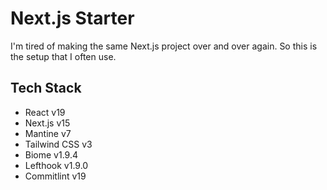 # Next.js Starter

I'm tired of making the same Next.js project over and over again. So this is the setup that I often use.

## Tech Stack

- React v19
- Next.js v15
- Mantine v7
- Tailwind CSS v3
- Biome v1.9.4
- Lefthook v1.9.0
- Commitlint v19
